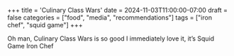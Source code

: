 +++
title = 'Culinary Class Wars'
date = 2024-11-03T11:00:00-07:00
draft = false
categories = ["food", "media", "recommendations"]
tags = ["iron chef", "squid game"]
+++

Oh man, Culinary Class Wars is so good I immediately love it, it’s Squid Game Iron Chef